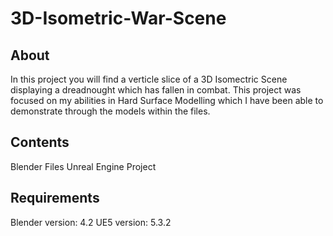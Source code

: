 # 3D-Isometric-War-Scene

About
----------------------------------------------------------------
In this project you will find a verticle slice of a 3D Isomectric Scene displaying a dreadnought which has fallen in combat. This project was focused on my abilities in Hard Surface Modelling which I have been able to demonstrate through the models within the files.

Contents
----------------------------------------------------------------
Blender Files
Unreal Engine Project

Requirements
----------------------------------------------------------------
Blender version: 4.2
UE5 version: 5.3.2